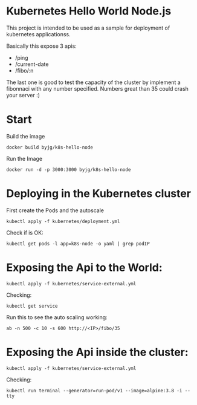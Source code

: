 # Kubernetes Hello World Node.js

This project is intended to be used as a sample for 
deployment of kubernetes applicationss. 

Basically this expose 3 apis:
- /ping
- /current-date
- /fibo/:n

The last one is good to test the capacity of the cluster by implement 
a fibonnaci with any number specified. Numbers great than 35 could crash your server :)

# Start

Build the image

```
docker build byjg/k8s-hello-node
```

Run the Image

```
docker run -d -p 3000:3000 byjg/k8s-hello-node
```

# Deploying in the Kubernetes cluster

First create the Pods and the autoscale 

```
kubectl apply -f kubernetes/deployment.yml
```

Check if is OK:

```
kubectl get pods -l app=k8s-node -o yaml | grep podIP
```

# Exposing the Api to the World:

```
kubectl apply -f kubernetes/service-external.yml
```

Checking:

```
kubectl get service
```

Run this to see the auto scaling working:

```
ab -n 500 -c 10 -s 600 http://<IP>/fibo/35
```

# Exposing the Api inside the cluster:


```
kubectl apply -f kubernetes/service-external.yml
```

Checking:

```
kubectl run terminal --generator=run-pod/v1 --image=alpine:3.8 -i --tty
```
